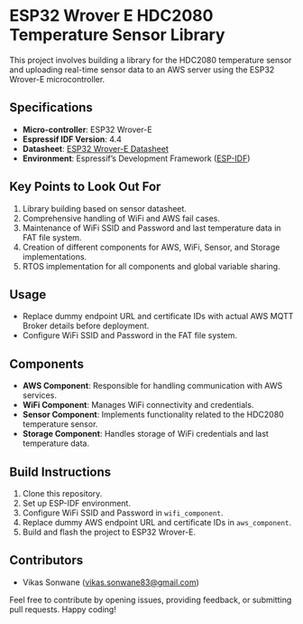 # ESP32 Wrover E HDC2080 Temperature Sensor Library

This project involves building a library for the HDC2080 temperature sensor and uploading real-time sensor data to an AWS server using the ESP32 Wrover-E microcontroller.

## Specifications

- **Micro-controller**: ESP32 Wrover-E
- **Espressif IDF Version**: 4.4
- **Datasheet**: [ESP32 Wrover-E Datasheet](https://www.espressif.com/sites/default/files/documentation/esp32-wrover-e_esp32-wrover-ie_datasheet_en.pdf)
- **Environment**: Espressif’s Development Framework ([ESP-IDF](https://docs.espressif.com/projects/esp-idf/en/stable/esp32/get-started/windows-setup.html))

## Key Points to Look Out For

1. Library building based on sensor datasheet.
2. Comprehensive handling of WiFi and AWS fail cases.
3. Maintenance of WiFi SSID and Password and last temperature data in FAT file system.
4. Creation of different components for AWS, WiFi, Sensor, and Storage implementations.
5. RTOS implementation for all components and global variable sharing.

## Usage

- Replace dummy endpoint URL and certificate IDs with actual AWS MQTT Broker details before deployment.
- Configure WiFi SSID and Password in the FAT file system.

## Components

- **AWS Component**: Responsible for handling communication with AWS services.
- **WiFi Component**: Manages WiFi connectivity and credentials.
- **Sensor Component**: Implements functionality related to the HDC2080 temperature sensor.
- **Storage Component**: Handles storage of WiFi credentials and last temperature data.

## Build Instructions

1. Clone this repository.
2. Set up ESP-IDF environment.
3. Configure WiFi SSID and Password in `wifi_component`.
4. Replace dummy AWS endpoint URL and certificate IDs in `aws_component`.
5. Build and flash the project to ESP32 Wrover-E.

## Contributors

- Vikas Sonwane (vikas.sonwane83@gmail.com)

Feel free to contribute by opening issues, providing feedback, or submitting pull requests. Happy coding!

